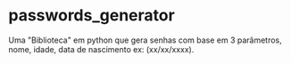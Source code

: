 # passwords_generator
Uma "Biblioteca" em python que gera senhas com base em 3 parâmetros, nome, idade, data de nascimento ex: (xx/xx/xxxx).
